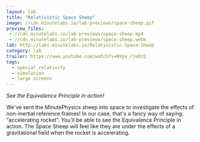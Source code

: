 ```yaml
---
layout: lab
title: "Relativistic Space Sheep"
image: //cdn.minutelabs.io/lab-previews/space-sheep.gif
preview_files:
 - //cdn.minutelabs.io/lab-previews/space-sheep.mp4
 - //cdn.minutelabs.io/lab-previews/space-sheep.webm
lab: http://labs.minutelabs.io/Relativistic-Space-Sheep
category: lab
trailer: https://www.youtube.com/watch?v=NVpv_rJeQcQ
tags:
  - special relativity
  - simulation
  - large screens
---
```


*See the Equivalence Principle in action!*

We've sent the MinutePhysics sheep into space to investigate the effects of non-inertial reference frames! In our case, that's a fancy way of saying: “accelerating rocket”. You'll be able to see the Equivalence Principle in action. The Space Sheep will feel like they are under the effects of a gravitational field when the rocket is accelerating.
